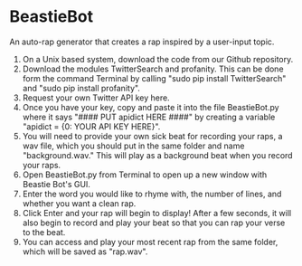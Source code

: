 # BeastieBot
An auto-rap generator that creates a rap inspired by a user-input topic.

1. On a Unix based system, download the code from our Github repository. 
2. Download the modules TwitterSearch and profanity. This can be done form the command Terminal by calling "sudo pip install TwitterSearch" and "sudo pip install profanity".
3. Request your own Twitter API key here. 
4. Once you have your key, copy and paste it into the file BeastieBot.py where it says "#### PUT apidict HERE ####"  by creating a variable "apidict = {0: YOUR API KEY HERE}".
5. You will need to provide your own sick beat for recording your raps, a wav file, which you should put in the same folder and name "background.wav." This will play as a background beat when you record your raps.
 6. Open BeastieBot.py from Terminal to open up a new window with Beastie Bot's GUI.
7. Enter the word you would like to rhyme with, the number of lines, and whether you want a clean rap.
8. Click Enter and your rap will begin to display! After a few seconds, it will also begin to record and play your beat so that you can rap your verse to the beat.
9. You can access and play your most recent rap from the same folder, which will be saved as "rap.wav".
